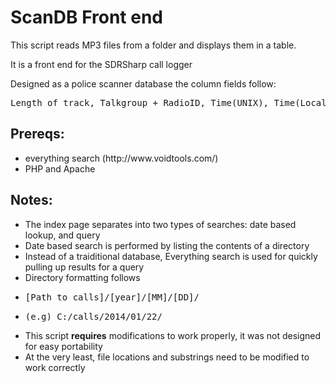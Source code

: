 <h1>ScanDB Front end</h1>
<p>This script reads MP3 files from a folder and displays them in a table.</p>
<p>It is a front end for the SDRSharp call logger</p>
<p>Designed as a police scanner database the column fields follow:</p>
<pre>Length of track, Talkgroup + RadioID, Time(UNIX), Time(Local), File Size (Bytes)</pre>

<h2>Prereqs:</h2>
<ul>
	<li>everything search (http://www.voidtools.com/)</li>
	<li>PHP and Apache</li>
</ul>

<h2>Notes:</h2>
<ul>
	<li>The index page separates into two types of searches: date based lookup, and query</li>
	<li>Date based search is performed by listing the contents of a directory</li>
	<li>Instead of a traiditional database, Everything search is used for quickly pulling up results for a query</li>
	<li>Directory formatting follows</li>
	<li><pre>[Path to calls]/[year]/[MM]/[DD]/</pre></li>
	<li><pre>(e.g) C:/calls/2014/01/22/</pre></li>
	<li>This script <b>requires</b> modifications to work properly, it was not designed for easy portability</li>
	<li>At the very least, file locations and substrings need to be modified to work correctly</li>
</ul>
